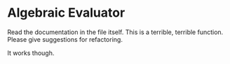 Algebraic Evaluator
=============

Read the documentation in the file itself. This is a terrible, terrible function. Please give suggestions for refactoring.

It works though.
